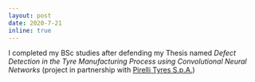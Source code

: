 ```yaml
---
layout: post
date: 2020-7-21
inline: true
---
```


I completed my BSc studies after defending my Thesis named <i>Defect Detection in the Tyre Manufacturing Process using Convolutional Neural Networks</i> (project in partnership with <a href="https://www.pirelli.com/tyres/en-ww/car/homepage">Pirelli Tyres S.p.A.</a>)